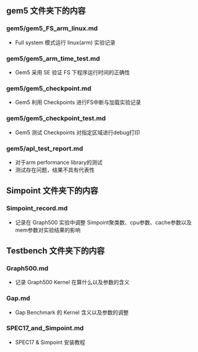 ## gem5 文件夹下的内容

### gem5/gem5_FS_arm_linux.md
+   Full system 模式运行 linux(arm) 实验记录

### gem5/gem5_arm_time_test.md
+   Gem5 采用 SE 验证 FS 下程序运行时间的正确性

### gem5/gem5_checkpoint.md
+   Gem5 利用 Checkpoints 进行FS中断与加载实验记录

### gem5/gem5_checkpoint_test.md
+   Gem5 测试 Checkpoints 对指定区域进行debug打印

### gem5/apl_test_report.md
+   对于arm performance library的测试
+   测试存在问题，结果不具有代表性

## Simpoint 文件夹下的内容

### Simpoint_record.md
+   记录在 Graph500 实验中调整 Simpoint聚类数、cpu参数、cache参数以及mem参数对实验结果的影响

## Testbench 文件夹下的内容

### Graph500.md
+   记录 Graph500 Kernel 在算什么以及参数的含义

### Gap.md
+   Gap Benchmark 的 Kernel 含义以及参数的调整

### SPEC17_and_Simpoint.md
+   SPEC17 & Simpoint 安装教程